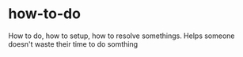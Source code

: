 # how-to-do
How to do, how to setup, how to resolve somethings. Helps someone doesn't waste their time to do somthing
